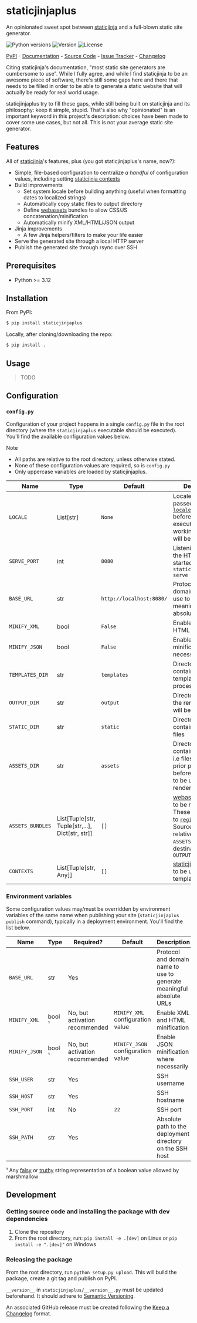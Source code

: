 # staticjinjaplus

An opinionated sweet spot between [staticjinja](https://staticjinja.readthedocs.io/en/latest/) and a full-blown static
site generator.

![Python versions](https://img.shields.io/pypi/pyversions/staticjinjaplus.svg) ![Version](https://img.shields.io/pypi/v/staticjinjaplus.svg) ![License](https://img.shields.io/pypi/l/staticjinjaplus.svg)

[PyPI](https://pypi.org/project/staticjinjaplus/) - [Documentation](https://github.com/EpocDotFr/staticjinjaplus?tab=readme-ov-file#usage) - [Source Code](https://github.com/EpocDotFr/staticjinjaplus) - [Issue Tracker](https://github.com/EpocDotFr/staticjinjaplus/issues) - [Changelog](https://github.com/EpocDotFr/staticjinjaplus/releases)

Citing staticjinja's documentation, "most static site generators are cumbersome to use". While I fully agree, and while
I find staticjinja to be an awesome piece of software, there's still some gaps here and there that needs to be filled in
order to be able to generate a static website that will actually be ready for real world usage.

staticjinjaplus try to fill these gaps, while still being built on staticjinja and its philosophy: keep it simple, stupid.
That's also why "opinionated" is an important keyword in this project's description: choices have been made to cover some
use cases, but not all. This is not your average static site generator.

## Features

All of [staticjinja](https://staticjinja.readthedocs.io/en/latest/)'s features, plus (you got staticjinjaplus's name,
now?):

  - Simple, file-based configuration to centralize *a handful* of configuration values, including setting [staticjinja contexts](https://staticjinja.readthedocs.io/en/stable/user/advanced.html#loading-data)
  - Build improvements
    - Set system locale before building anything (useful when formatting dates to localized strings)
    - Automatically copy static files to output directory
    - Define [webassets](https://webassets.readthedocs.io/en/latest/) bundles to allow CSS/JS concatenation/minification
    - Automatically minify XML/HTML/JSON output
  - Jinja improvements
    - A few Jinja helpers/filters to make your life easier
  - Serve the generated site through a local HTTP server
  - Publish the generated site through rsync over SSH

## Prerequisites

  - Python >= 3.12

## Installation

From PyPI:

```bash
$ pip install staticjinjaplus
```

Locally, after cloning/downloading the repo:

```bash
$ pip install .
```

## Usage

> TODO

## Configuration

### `config.py`

Configuration of your project happens in a single `config.py` file in the root directory (where the `staticjinjaplus`
executable should be executed). You'll find the available configuration values below.

> [!NOTE]
>   - All paths are relative to the root directory, unless otherwise stated.
>   - None of these configuration values are required, so is `config.py`
>   - Only uppercase variables are loaded by staticjinjaplus.

| Name             | Type                                            | Default                  | Description                                                                                                                                                                                                                                                                            |
|------------------|-------------------------------------------------|--------------------------|----------------------------------------------------------------------------------------------------------------------------------------------------------------------------------------------------------------------------------------------------------------------------------------|
| `LOCALE`         | List[str]                                       | `None`                   | Locale identifiers passed to [`locale.setlocale()`](https://docs.python.org/3.12/library/locale.html#locale.setlocale) before a build is executed. The first working identifier will be used                                                                                           |
| `SERVE_PORT`     | int                                             | `8080`                   | Listening port of the HTTP server started by `staticjinjaplus serve`                                                                                                                                                                                                                   |
| `BASE_URL`       | str                                             | `http://localhost:8080/` | Protocol and domain name to use to generate meaningful absolute URLs                                                                                                                                                                                                                   |
| `MINIFY_XML`     | bool                                            | `False`                  | Enable XML and HTML minification                                                                                                                                                                                                                                                       |
| `MINIFY_JSON`    | bool                                            | `False`                  | Enable JSON minification where necessarily                                                                                                                                                                                                                                             |
| `TEMPLATES_DIR`  | str                                             | `templates`              | Directory containing the Jinja templates to be processed                                                                                                                                                                                                                               |
| `OUTPUT_DIR`     | str                                             | `output`                 | Directory where the rendered site will be saved                                                                                                                                                                                                                                        |
| `STATIC_DIR`     | str                                             | `static`                 | Directory containing static files                                                                                                                                                                                                                                                      |
| `ASSETS_DIR`     | str                                             | `assets`                 | Directory containing assets, i.e files that needs prior processing before being able to be used by the rendered site                                                                                                                                                                   |
| `ASSETS_BUNDLES` | List[Tuple[str, Tuple[str,...], Dict[str, str]] | `[]`                     | [webassets bundles](https://webassets.readthedocs.io/en/latest/bundles.html) to be registered. These are passed to [`register()`](https://webassets.readthedocs.io/en/latest/environment.html#registering-bundles). Sources are relative to `ASSETS_DIR`, destinations to `OUTPUT_DIR` |
| `CONTEXTS`       | List[Tuple[str, Any]]                           | `[]`                     | [staticjinja contexts](https://staticjinja.readthedocs.io/en/stable/user/advanced.html#loading-data) to be used by templates                                                                                                                                                           |

### Environment variables

Some configuration values may/must be overridden by environment variables of the same name when publishing your site
(`staticjinjaplus publish` command), typically in a deployment environment. You'll find the list below.

| Name          | Type   | Required?                      | Default                           | Description                                                          |
|---------------|--------|--------------------------------|-----------------------------------|----------------------------------------------------------------------|
| `BASE_URL`    | str    | Yes                            |                                   | Protocol and domain name to use to generate meaningful absolute URLs |
| `MINIFY_XML`  | bool ¹ | No, but activation recommended | `MINIFY_XML` configuration value  | Enable XML and HTML minification                                     |
| `MINIFY_JSON` | bool ¹ | No, but activation recommended | `MINIFY_JSON` configuration value | Enable JSON minification where necessarily                           |
| `SSH_USER`    | str    | Yes                            |                                   | SSH username                                                         |
| `SSH_HOST`    | str    | Yes                            |                                   | SSH hostname                                                         |
| `SSH_PORT`    | int    | No                             | `22`                              | SSH port                                                             |
| `SSH_PATH`    | str    | Yes                            |                                   | Absolute path to the deployment directory on the SSH host            |

¹ Any [falsy](https://marshmallow.readthedocs.io/en/stable/marshmallow.fields.html#marshmallow.fields.Boolean.falsy) or [truthy](https://marshmallow.readthedocs.io/en/stable/marshmallow.fields.html#marshmallow.fields.Boolean.truthy) string representation of a boolean value allowed by marshmallow

## Development

### Getting source code and installing the package with dev dependencies

  1. Clone the repository
  2. From the root directory, run: `pip install -e .[dev]` on Linux or `pip install -e ".[dev]"` on Windows

### Releasing the package

From the root directory, run `python setup.py upload`. This will build the package, create a git tag and publish on PyPI.

`__version__` in `staticjinjaplus/__version__.py` must be updated beforehand. It should adhere to [Semantic Versioning](https://semver.org/spec/v2.0.0.html).

An associated GitHub release must be created following the [Keep a Changelog](https://keepachangelog.com/en/1.0.0/) format.